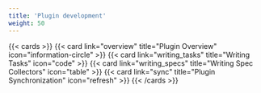 ```yaml
---
title: 'Plugin development'
weight: 50
---
```


{{< cards >}}
  {{< card link="overview" title="Plugin Overview" icon="information-circle" >}}
  {{< card link="writing_tasks" title="Writing Tasks" icon="code" >}}
  {{< card link="writing_specs" title="Writing Spec Collectors" icon="table" >}}
  {{< card link="sync" title="Plugin Synchronization" icon="refresh" >}}
{{< /cards >}}